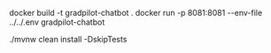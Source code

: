 docker build -t gradpilot-chatbot .
docker run -p 8081:8081 --env-file ../../.env gradpilot-chatbot

./mvnw clean install -DskipTests
